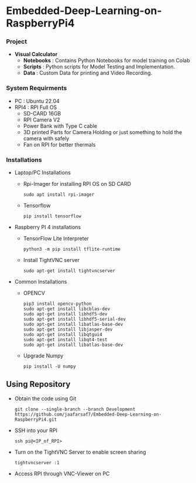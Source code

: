 # Embedded-Deep-Learning-on-RaspberryPi4

### Project
- **Visual Calculator**
    - **Notebooks** : Contains Python Notebooks for model training on Colab
    - **Scripts** : Python scripts for Model Testing and Implementation.
    - **Data** : Custom Data for printing and Video Recording.

### System Requirments
- PC   : Ubuntu 22.04
- RPI4 : RPI Full OS
    - SD-CARD 16GB
    - RPI Camera V2
    - Power Bank with Type C cable
    - 3D printed Parts for Camera Holding or just something to hold the camera with safely
    - Fan on RPI for better thermals

### Installations
- Laptop/PC Installations
    - Rpi-Imager for installing RPI OS on SD CARD
        ```
        sudo apt install rpi-imager
        ```
    - Tensorflow
        ```
        pip install tensorflow
        ```

- Raspberry PI 4 installations
    - TensorFlow Lite Interpreter
        ```
        python3 -m pip install tflite-runtime
        ```
    - Install TightVNC server
        ```
        sudo apt-get install tightvncserver
        ```
- Common Installations
    - OPENCV
        ```
        pip3 install opencv-python
        sudo apt-get install libcblas-dev
        sudo apt-get install libhdf5-dev
        sudo apt-get install libhdf5-serial-dev
        sudo apt-get install libatlas-base-dev
        sudo apt-get install libjasper-dev
        sudo apt-get install libqtgui4
        sudo apt-get install libqt4-test
        sudo apt-get install libatlas-base-dev
        ```
    - Upgrade Numpy
        ```
        pip install -U numpy
        ```
        
## Using Repository
- Obtain the code using Git
    ```
    git clone --single-branch --branch Development https://github.com/jaafarsaf7/Embedded-Deep-Learning-on-RaspberryPi4.git
    ```
- SSH into your RPI
    ```
    ssh pi@<IP_of_RPI>
    ```
- Turn on the TightVNC Server to enable screen sharing
    ```
    tightvncserver :1
    ```
- Access RPI through VNC-Viewer on PC
